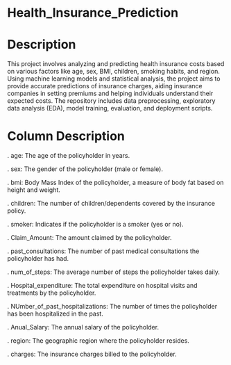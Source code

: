 # Health_Insurance_Prediction

# Description
This project involves analyzing and predicting health insurance costs based on various factors like age, sex, BMI, children, smoking habits, and region. Using machine learning models and statistical analysis, the project aims to provide accurate predictions of insurance charges, aiding insurance companies in setting premiums and helping individuals understand their expected costs. The repository includes data preprocessing, exploratory data analysis (EDA), model training, evaluation, and deployment scripts.

# Column Description
. age: The age of the policyholder in years.

. sex: The gender of the policyholder (male or female).

. bmi: Body Mass Index of the policyholder, a measure of body fat based on height and weight.

. children: The number of children/dependents covered by the insurance policy.

. smoker: Indicates if the policyholder is a smoker (yes or no).

. Claim_Amount: The amount claimed by the policyholder.

. past_consultations: The number of past medical consultations the policyholder has had.

. num_of_steps: The average number of steps the policyholder takes daily.

. Hospital_expenditure: The total expenditure on hospital visits and treatments by the policyholder.

. NUmber_of_past_hospitalizations: The number of times the policyholder has been hospitalized in the past.

. Anual_Salary: The annual salary of the policyholder.

. region: The geographic region where the policyholder resides.

. charges: The insurance charges billed to the policyholder.
